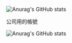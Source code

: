 ![Anurag's GitHub stats](https://github-readme-stats.vercel.app/api?username=Nationalcat&count_private=true&theme=react)

公司用的帳號

![Anurag's GitHub stats](https://github-readme-stats.vercel.app/api?username=meimaii56&count_private=true&theme=react)
